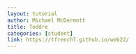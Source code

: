 ```yaml
---
layout: tutorial
author: Michael McDermott
title: Toddre
categories: [student]
link: https://tfrench7.github.io/web22/
---
```


